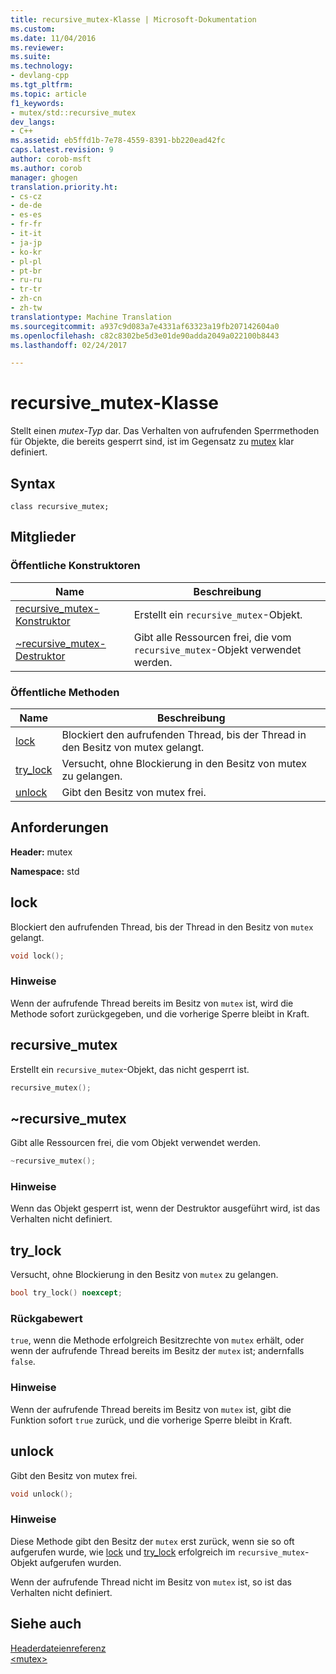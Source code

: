 ```yaml
---
title: recursive_mutex-Klasse | Microsoft-Dokumentation
ms.custom: 
ms.date: 11/04/2016
ms.reviewer: 
ms.suite: 
ms.technology:
- devlang-cpp
ms.tgt_pltfrm: 
ms.topic: article
f1_keywords:
- mutex/std::recursive_mutex
dev_langs:
- C++
ms.assetid: eb5ffd1b-7e78-4559-8391-bb220ead42fc
caps.latest.revision: 9
author: corob-msft
ms.author: corob
manager: ghogen
translation.priority.ht:
- cs-cz
- de-de
- es-es
- fr-fr
- it-it
- ja-jp
- ko-kr
- pl-pl
- pt-br
- ru-ru
- tr-tr
- zh-cn
- zh-tw
translationtype: Machine Translation
ms.sourcegitcommit: a937c9d083a7e4331af63323a19fb207142604a0
ms.openlocfilehash: c82c8302be5d3e01de90adda2049a022100b8443
ms.lasthandoff: 02/24/2017

---
```

# <a name="recursivemutex-class"></a>recursive_mutex-Klasse
Stellt einen *mutex-Typ* dar. Das Verhalten von aufrufenden Sperrmethoden für Objekte, die bereits gesperrt sind, ist im Gegensatz zu [mutex](../standard-library/mutex-class-stl.md) klar definiert.  
  
## <a name="syntax"></a>Syntax  
  
```
class recursive_mutex;
```  
  
## <a name="members"></a>Mitglieder  
  
### <a name="public-constructors"></a>Öffentliche Konstruktoren  
  
|Name|Beschreibung|  
|----------|-----------------|  
|[recursive_mutex-Konstruktor](#recursive_mutex__recursive_mutex_constructor)|Erstellt ein `recursive_mutex`-Objekt.|  
|[~recursive_mutex-Destruktor](#recursive_mutex___dtorrecursive_mutex_destructor)|Gibt alle Ressourcen frei, die vom `recursive_mutex`-Objekt verwendet werden.|  
  
### <a name="public-methods"></a>Öffentliche Methoden  
  
|Name|Beschreibung|  
|----------|-----------------|  
|[lock](#recursive_mutex__lock_method)|Blockiert den aufrufenden Thread, bis der Thread in den Besitz von mutex gelangt.|  
|[try_lock](#recursive_mutex__try_lock_method)|Versucht, ohne Blockierung in den Besitz von mutex zu gelangen.|  
|[unlock](#recursive_mutex__unlock_method)|Gibt den Besitz von mutex frei.|  
  
## <a name="requirements"></a>Anforderungen  
 **Header:** mutex  
  
 **Namespace:** std  
  
##  <a name="a-namerecursivemutexlockmethoda--lock"></a><a name="recursive_mutex__lock_method"></a> lock  
 Blockiert den aufrufenden Thread, bis der Thread in den Besitz von `mutex` gelangt.  
  
```cpp  
void lock();
```  
  
### <a name="remarks"></a>Hinweise  
 Wenn der aufrufende Thread bereits im Besitz von `mutex` ist, wird die Methode sofort zurückgegeben, und die vorherige Sperre bleibt in Kraft.  
  
##  <a name="a-namerecursivemutexrecursivemutexconstructora--recursivemutex"></a><a name="recursive_mutex__recursive_mutex_constructor"></a> recursive_mutex  
 Erstellt ein `recursive_mutex`-Objekt, das nicht gesperrt ist.  
  
```cpp  
recursive_mutex();
```  
  
##  <a name="a-namerecursivemutexdtorrecursivemutexdestructora--recursivemutex"></a><a name="recursive_mutex___dtorrecursive_mutex_destructor"></a> ~recursive_mutex  
 Gibt alle Ressourcen frei, die vom Objekt verwendet werden.  
  
```cpp  
~recursive_mutex();
```  
  
### <a name="remarks"></a>Hinweise  
 Wenn das Objekt gesperrt ist, wenn der Destruktor ausgeführt wird, ist das Verhalten nicht definiert.  
  
##  <a name="a-namerecursivemutextrylockmethoda--trylock"></a><a name="recursive_mutex__try_lock_method"></a> try_lock  
 Versucht, ohne Blockierung in den Besitz von `mutex` zu gelangen.  
  
```cpp  
bool try_lock() noexcept;
```  
  
### <a name="return-value"></a>Rückgabewert  
 `true`, wenn die Methode erfolgreich Besitzrechte von `mutex` erhält, oder wenn der aufrufende Thread bereits im Besitz der `mutex` ist; andernfalls `false`.  
  
### <a name="remarks"></a>Hinweise  
 Wenn der aufrufende Thread bereits im Besitz von `mutex` ist, gibt die Funktion sofort `true` zurück, und die vorherige Sperre bleibt in Kraft.  
  
##  <a name="a-namerecursivemutexunlockmethoda--unlock"></a><a name="recursive_mutex__unlock_method"></a> unlock  
 Gibt den Besitz von mutex frei.  
  
```cpp  
void unlock();
```  
  
### <a name="remarks"></a>Hinweise  
 Diese Methode gibt den Besitz der `mutex` erst zurück, wenn sie so oft aufgerufen wurde, wie [lock](#recursive_mutex__lock_method) und [try_lock](#recursive_mutex__try_lock_method) erfolgreich im `recursive_mutex`-Objekt aufgerufen wurden.  
  
 Wenn der aufrufende Thread nicht im Besitz von `mutex` ist, so ist das Verhalten nicht definiert.  
  
## <a name="see-also"></a>Siehe auch  
 [Headerdateienreferenz](../standard-library/cpp-standard-library-header-files.md)   
 [\<mutex>](../standard-library/mutex.md)




